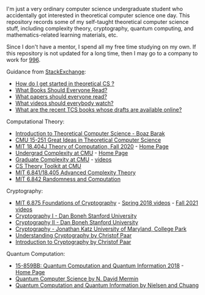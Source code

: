 I'm just a very ordinary computer science undergraduate student who accidentally got interested in theoretical computer science one day. This repository records some of my self-taught theoretical computer science stuff, including complexity theory, cryptography, quantum computing, and mathematics-related learning materials, etc.

Since I don't have a mentor, I spend all my free time studying on my own. If this repository is not updated for a long time, then I may go to a company to work for [996](https://996.icu/).

Guidance from [StackExchange](https://cstheory.stackexchange.com/):
- [How do I get started in theoretical CS ?](https://cstheory.stackexchange.com/questions/3881/how-do-i-get-started-in-theoretical-cs)
- [What Books Should Everyone Read?](https://cstheory.stackexchange.com/questions/3253/what-books-should-everyone-read)
- [What papers should everyone read?](https://cstheory.stackexchange.com/questions/1168/what-papers-should-everyone-read)
- [What videos should everybody watch?](https://cstheory.stackexchange.com/questions/1198/what-videos-should-everybody-watch)
- [What are the recent TCS books whose drafts are available online?](https://cstheory.stackexchange.com/questions/3540/what-are-the-recent-tcs-books-whose-drafts-are-available-online)

Computational Theory:
- [Introduction to Theoretical Computer Science - Boaz Barak](https://introtcs.org/)
- [CMU 15-251 Great Ideas in Theoretical Computer Science](https://www.youtube.com/watch?v=khyrgbiz20o&list=PLm3J0oaFux3aafQm568blS9blxtA_EWQv&index=1)
- [MIT 18.404J Theory of Computation, Fall 2020](https://www.youtube.com/playlist?list=PLUl4u3cNGP60_JNv2MmK3wkOt9syvfQWY) - [Home Page](https://ocw.mit.edu/courses/mathematics/18-404j-theory-of-computation-fall-2020/)
- [Undergrad Complexity at CMU](https://www.youtube.com/watch?v=RxhpiYKFQd8&list=PLm3J0oaFux3YL5vLXpzOyJiLtqLp6dCW2) - [Home Page](http://www.cs.cmu.edu/~15455/)
- [Graduate Complexity at CMU](http://www.cs.cmu.edu/~odonnell/complexity17/) - [videos](https://www.youtube.com/watch?v=pRnnEOAQZF8&list=PLm3J0oaFux3b8Gg1DdaJOzYNsaXYLAOKH)
- [CS Theory Toolkit at CMU](https://www.youtube.com/watch?v=prI35GmCon4&list=PLm3J0oaFux3ZYpFLwwrlv_EHH9wtH6pnX)
- [MIT 6.841/18.405 Advanced Complexity Theory](https://people.csail.mit.edu/rrw/6.841-2022/)
- [MIT 6.842 Randomness and Computation](https://people.csail.mit.edu/ronitt/COURSE/S22/)

Cryptography:
- [MIT 6.875 Foundations of Cryptography](http://mit6875.org/) - [Spring 2018 videos](https://www.youtube.com/playlist?list=PL6ogFv-ieghe8MOIcpD6UDtdK-UMHG8oH) - [Fall 2021 videos](https://vimeo.com/user150298776)
- [Cryptography I - Dan Boneh Stanford University](https://www.coursera.org/learn/crypto)
- [Cryptography II - Dan Boneh Stanford University](https://www.coursera.org/learn/crypto2)
- [Cryptography - Jonathan Katz University of Maryland, College Park](https://www.coursera.org/learn/cryptography)
- [Understanding Cryptography by Christof Paar](https://swarm.cs.pub.ro/~mbarbulescu/cripto/Understanding%20Cryptography%20by%20Christof%20Paar%20.pdf)
- [Introduction to Cryptography by Christof Paar](https://www.youtube.com/channel/UC1usFRN4LCMcfIV7UjHNuQg)

Quantum Computation:
- [15-859BB: Quantum Computation and Quantum Information 2018](https://www.youtube.com/playlist?list=PLm3J0oaFux3YL5qLskC6xQ24JpMwOAeJz) - [Home Page](https://www.cs.cmu.edu/~odonnell/quantum18/)
- [Quantum Computer Science by N. David Mermin](https://www.goodreads.com/book/show/1959623.Quantum_Computer_Science)
- [Quantum Computation and Quantum Information by Nielsen and Chuang](https://www.cambridge.org/us/academic/subjects/physics/quantum-physics-quantum-information-and-quantum-computation/quantum-computation-and-quantum-information-10th-anniversary-edition)
